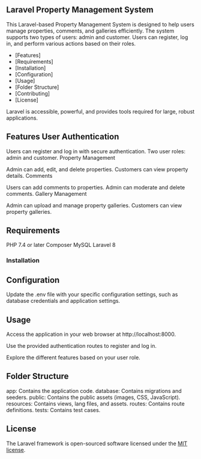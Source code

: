 

## Laravel Property Management System

This Laravel-based Property Management System is designed to help users manage properties, comments, and galleries efficiently. The system supports two types of users: admin and customer. Users can register, log in, and perform various actions based on their roles.

- [Features]
- [Requirements]
- [Installation]
- [Configuration]
- [Usage]
- [Folder Structure]
- [Contributing]
- [License]

Laravel is accessible, powerful, and provides tools required for large, robust applications.

## Features User Authentication

Users can register and log in with secure authentication.
Two user roles: admin and customer.
Property Management

Admin can add, edit, and delete properties.
Customers can view property details.
Comments

Users can add comments to properties.
Admin can moderate and delete comments.
Gallery Management

Admin can upload and manage property galleries.
Customers can view property galleries.

## Requirements

PHP 7.4 or later
Composer
MySQL
Laravel 8

### Installation


## Configuration

Update the .env file with your specific configuration settings, such as database credentials and application settings.

## Usage

Access the application in your web browser at http://localhost:8000.

Use the provided authentication routes to register and log in.

Explore the different features based on your user role.

## Folder Structure

app: Contains the application code.
database: Contains migrations and seeders.
public: Contains the public assets (images, CSS, JavaScript).
resources: Contains views, lang files, and assets.
routes: Contains route definitions.
tests: Contains test cases.

## License

The Laravel framework is open-sourced software licensed under the [MIT license](https://opensource.org/licenses/MIT).
